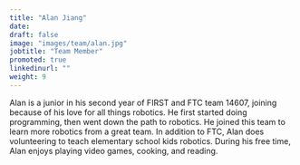 ```yaml
---
title: "Alan Jiang"
date:
draft: false
image: "images/team/alan.jpg"
jobtitle: "Team Member"
promoted: true
linkedinurl: ""
weight: 9
---
```


Alan is a junior in his second year of FIRST and FTC team 14607, joining because of his love for all things robotics. He first started doing programming, then went down the path to robotics. He joined this team to learn more robotics from a great team. In addition to FTC, Alan does volunteering to teach elementary school kids robotics. During his free time, Alan enjoys playing video games, cooking, and reading.



